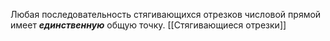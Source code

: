 Любая последовательность стягивающихся отрезков числовой прямой имеет ___единственную___ общую точку.
[[Стягивающиеся отрезки]]
